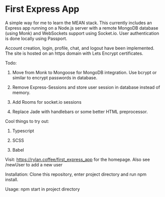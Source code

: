 # First Express App

A simple way for me to learn the MEAN stack. This currently includes an Express app running on a Node.js server with a remote MongoDB database (using Monk) and WebSockets support using Socket.io. User authentication is done locally using Passport. 

Account creation, login, profile, chat, and logout have been implemented. The site is hosted on an https domain with Lets Encrypt certificates. 

Todo: 

1. Move from Monk to Mongoose for MongoDB integration. Use bcrypt or similar to encrypt passwords in database.

2. Remove Express-Sessions and store user session in database instead of memory.

3. Add Rooms for socket.io sessions

4. Replace Jade with handlebars or some better HTML preprocessor. 

Cool things to try out: 

1. Typescript

2. SCSS

2. Babel

Visit: https://rylan.coffee/first_express_app for the homepage. Also see /newUser to add a new user

Installation: Clone this repository, enter project directory and run npm install. 

Usage: npm start in project directory


